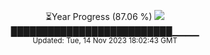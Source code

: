 <p align="center">
⏳Year Progress (87.06 %)   <img src="https://file5s.ratemyserver.net/mobs/1002.gif"><br>
██████████████████████████▁▁▁▁ <br>
<sub>Updated: Tue, 14 Nov 2023 18:02:43 GMT</sub>
</p>
